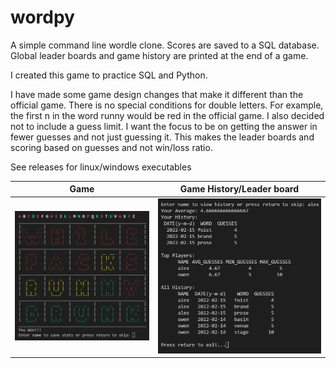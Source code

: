 # wordpy
A simple command line wordle clone. Scores are saved to a SQL database. Global leader boards and game history are printed at the end of a game.  

I created this game to practice SQL and Python. 

I have made some game design changes that make it different than the official game. There is no special conditions for double letters. For example, the first n in the word runny would be red in the official game. I also decided not to include a guess limit. I want the focus to be on getting the answer in fewer guesses and not just guessing it. This makes the leader boards and scoring based on guesses and not win/loss ratio.

See releases for linux/windows executables

| Game      | Game History/Leader board |
| ----------- | ----------- |
| ![game](https://github.com/cluffa/cluffa.github.io/blob/master/images/gameplay.png?raw=true)  | ![stats](https://github.com/cluffa/cluffa.github.io/blob/master/images/stats.png?raw=true)       |


